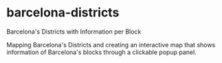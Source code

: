 # barcelona-districts
Barcelona's Districts with Information per Block

Mapping Barcelona's Districts and creating an interactive map that shows information of Barcelona's blocks through a clickable popup panel.
